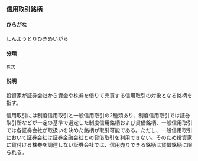 <div style="display:none;">

## [あ行](securities-terms?id=あ行)
## [か行](securities-terms?id=か行)
## [さ行](securities-terms?id=さ行)

</div>

### 信用取引銘柄

#### ひらがな

しんようとりひきめいがら

#### 分類

`株式`

#### 説明

投資家が証券会社から資金や株券を借りて売買する信用取引の対象となる銘柄を指す。
 
信用取引には制度信用取引と一般信用取引の2種類あり、制度信用取引では証券取引所などが一定の基準で選定した制度信用銘柄および貸借銘柄、一般信用取引では各証券会社が取扱いを決めた銘柄が取引可能である。ただし、一般信用取引において証券会社は証券金融会社との貸借取引を利用できない。そのため投資家に貸付ける株券を調達しない証券会社では、信用売りできる銘柄は貸借銘柄に限られる。

<div style="display:none;">

## [た行](securities-terms?id=た行)
## [な行](securities-terms?id=な行)
## [は行](securities-terms?id=は行)
## [ま行](securities-terms?id=ま行)
## [や行](securities-terms?id=や行)
## [ら行](securities-terms?id=ら行)
## [わ行](securities-terms?id=わ行)
## [英数字・記号](securities-terms?id=英数字・記号)

</div>

